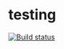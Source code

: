 # testing

[![Build status](https://ci.appveyor.com/api/projects/status/xgirldiv0px5ld0f?svg=true)](https://ci.appveyor.com/project/gosp1nord/dom3-events)
